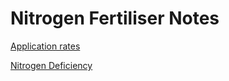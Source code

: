 # Nitrogen Fertiliser Notes

[Application rates](nitrogen/app_rate.md)

[Nitrogen Deficiency](nitrogen/nitrogen_deficiency.md)